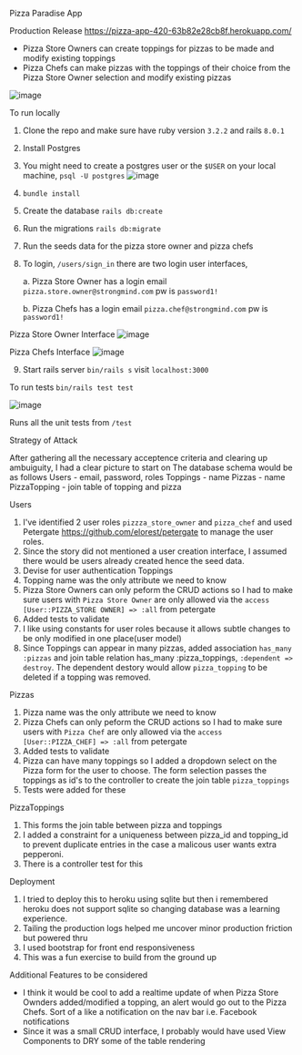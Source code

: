 Pizza Paradise App

Production Release https://pizza-app-420-63b82e28cb8f.herokuapp.com/

* Pizza Store Owners can create toppings for pizzas to be made and modify existing toppings
* Pizza Chefs can make pizzas with the toppings of their choice from the Pizza Store Owner selection and modify existing pizzas

![image](https://github.com/user-attachments/assets/ecf5335e-c4e6-4451-be55-f2e53aba7507)

To run locally

1. Clone the repo and make sure have ruby version `3.2.2` and rails `8.0.1`
2. Install Postgres
3. You might need to create a postgres user or the `$USER` on your local machine, `psql -U postgres`
![image](https://github.com/user-attachments/assets/cf508f5d-d63f-4c76-9efc-902f13902334)
4. `bundle install`
5. Create the database `rails db:create`
6. Run the migrations `rails db:migrate`
7. Run the seeds data for the pizza store owner and pizza chefs
8. To login, `/users/sign_in` there are two login user interfaces,
   
   a. Pizza Store Owner has a login email `pizza.store.owner@strongmind.com` pw is `password1! `
   
   b. Pizza Chefs has a login email `pizza.chef@strongmind.com` pw is `password1!`

Pizza Store Owner Interface
![image](https://github.com/user-attachments/assets/a0bb3850-d485-4a9a-9564-fe7b85b31efb)

Pizza Chefs Interface
![image](https://github.com/user-attachments/assets/95038f74-d5e8-4d3f-b42d-761e1bd831af)

9. Start rails server `bin/rails s` visit `localhost:3000`

To run tests
`bin/rails test test`

![image](https://github.com/user-attachments/assets/7761f514-379d-49f2-8985-70e1556413c4)

Runs all the unit tests from `/test`

Strategy of Attack

After gathering all the necessary acceptence criteria and clearing up ambuiguity, I had a clear picture to start on
The database schema would be as follows
Users - email, password, roles
Toppings - name
Pizzas - name
PizzaTopping - join table of topping and pizza

Users
   1. I've identified 2 user roles `pizzza_store_owner` and `pizza_chef` and used Petergate https://github.com/elorest/petergate to manage the user roles.
   2. Since the story did not mentioned a user creation interface, I assumed there would be users already created hence the seed data.
   3. Devise for user authentication
Toppings
   1. Topping name was the only attribute we need to know
   2. Pizza Store Owners can only peform the CRUD actions so I had to make sure users with `Pizza Store Owner` are only allowed via the `access [User::PIZZA_STORE OWNER] => :all` from petergate
   3. Added tests to validate
   4. I like using constants for user roles because it allows subtle changes to be only modified in one place(user model)
   5. Since Toppings can appear in many pizzas, added association `has_many :pizzas` and join table relation  has_many :pizza_toppings, `:dependent => destroy`. The dependent destory would allow `pizza_topping` to be deleted if a topping was removed.

Pizzas
   1. Pizza name was the only attribute we need to know
   2. Pizza Chefs can only peform the CRUD actions so I had to make sure users with `Pizza Chef` are only allowed via the `access [User::PIZZA_CHEF] => :all` from petergate
   3. Added tests to validate
   4. Pizza can have many toppings so I added a dropdown select on the Pizza form for the user to choose. The form selection passes the toppings as id's to the controller to create the join table `pizza_toppings`
   5. Tests were added for these

PizzaToppings
  1. This forms the join table between pizza and toppings
  2. I added a constraint for a uniqueness between pizza_id and topping_id to prevent duplicate entries in the case a malicous user wants extra pepperoni.
  3. There is a controller test for this

Deployment
   1. I tried to deploy this to heroku using sqlite but then i remembered heroku does not support sqlite so changing database was a learning experience.
   2. Tailing the production logs helped me uncover minor production friction but powered thru
   3. I used bootstrap for front end responsiveness
   4. This was a fun exercise to build from the ground up 

Additional Features to be considered

* I think it would be cool to add a realtime update of when Pizza Store Ownders added/modified a topping, an alert would go out to the Pizza Chefs. Sort of a like a notification on the nav bar i.e. Facebook notifications
* Since it was a small CRUD interface, I probably would have used View Components to DRY some of the table rendering
